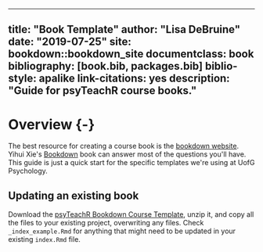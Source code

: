 
--- 
title: "Book Template"
author: "Lisa DeBruine"
date: "2019-07-25"
site: bookdown::bookdown_site
documentclass: book
bibliography: [book.bib, packages.bib]
biblio-style: apalike
link-citations: yes
description: "Guide for psyTeachR course books."
---



# Overview {-}

The best resource for creating a course book is the [bookdown website](https://bookdown.org/). Yihui Xie's [Bookdown](https://bookdown.org/yihui/bookdown/) book can answer most of the questions you'll have. This guide is just a quick start for the specific templates we're using at UofG Psychology.

## Updating an existing book

Download the [psyTeachR Bookdown Course Template](files/book-template.zip), unzip it, and copy all the files to your existing project, overwriting any files. Check `_index_example.Rmd` for anything that might need to be updated in your existing `index.Rmd` file.
